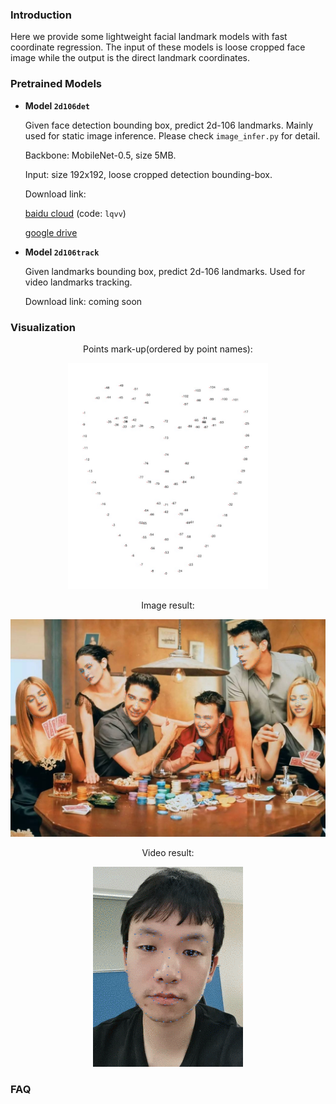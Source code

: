 ### Introduction

 Here we provide some lightweight facial landmark models with fast coordinate regression.
 The input of these models is loose cropped face image while the output is the direct landmark coordinates. 


### Pretrained Models

- **Model ``2d106det``**

  Given face detection bounding box, predict 2d-106 landmarks. Mainly used for static image inference. Please check ``image_infer.py`` for detail.
  
  Backbone: MobileNet-0.5, size 5MB.
  
  Input: size 192x192, loose cropped detection bounding-box.
  
  Download link:
  
  [baidu cloud](https://pan.baidu.com/s/10m5GmtNV5snynDrq3KqIdg) (code: ``lqvv``)
  
  [google drive](https://drive.google.com/file/d/1MBWbTEYRhZFzj_O2f2Dc6fWGXFWtbMFw/view?usp=sharing)

- **Model ``2d106track``** 

  Given landmarks bounding box, predict 2d-106 landmarks. Used for video landmarks tracking.
  
  Download link: coming soon

### Visualization


<p align="center">Points mark-up(ordered by point names):</p>

<div align="center">
	<img src="https://github.com/nttstar/insightface-resources/blob/master/alignment/images/2d106markup.jpg" alt="markup" width="320">
</div>


<p align="center">Image result:</p>

<div align="center">
	<img src="https://github.com/nttstar/insightface-resources/blob/master/alignment/images/t1_out.jpg" alt="imagevis" width="800">
</div>


<p align="center">Video result:</p>

<div align="center">
	<img src="https://github.com/nttstar/insightface-resources/blob/master/alignment/images/C_jiaguo.gif" alt="videovis" width="240">
</div>


### FAQ

